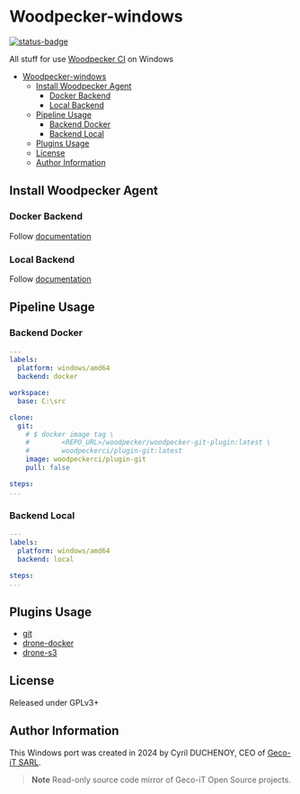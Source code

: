 # Woodpecker-windows

[![status-badge](https://ci.geco-it.net/api/badges/6/status.svg)](https://ci.geco-it.net/repos/6)

All stuff for use [Woodpecker CI](https://woodpecker-ci.org) on Windows

- [Woodpecker-windows](#woodpecker-windows)
  - [Install Woodpecker Agent](#install-woodpecker-agent)
    - [Docker Backend](#docker-backend)
    - [Local Backend](#local-backend)
  - [Pipeline Usage](#pipeline-usage)
    - [Backend Docker](#backend-docker)
    - [Backend Local](#backend-local)
  - [Plugins Usage](#plugins-usage)
  - [License](#license)
  - [Author Information](#author-information)

## Install Woodpecker Agent

### Docker Backend

Follow [documentation](./agent/backend-docker/README.md)

### Local Backend

Follow [documentation](./agent/backend-local/README.md)

## Pipeline Usage

### Backend Docker

```yaml
---
labels:
  platform: windows/amd64
  backend: docker

workspace:
  base: C:\src

clone:
  git:
    # $ docker image tag \
    #        <REPO_URL>/woodpecker/woodpecker-git-plugin:latest \
    #        woodpeckerci/plugin-git:latest
    image: woodpeckerci/plugin-git
    pull: false

steps:
...
```

### Backend Local

```yaml
---
labels:
  platform: windows/amd64
  backend: local

steps:
...
```

## Plugins Usage

- [git](./plugins/plugin-git/README.md)
- [drone-docker](./plugins/plugin-drone-docker/README.md)
- [drone-s3](./plugins/plugin-drone-s3/README.md)

## License

Released under GPLv3+

## Author Information

This Windows port was created in 2024 by Cyril DUCHENOY, CEO of [Geco-iT SARL](https://www.geco-it.fr).

> **Note**
> Read-only source code mirror of Geco-iT Open Source projects.
